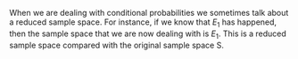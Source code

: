 When we are dealing with conditional probabilities we sometimes talk
about a reduced sample space. For instance, if we know that $E_{1}$ has
happened, then the sample space that we are now dealing with is $E_{1}.$
This is a reduced sample space compared with the original sample space
S.

